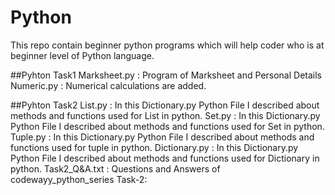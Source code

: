 # Python
This repo contain beginner python programs which will help coder who is at beginner level of Python language.
 
 ##Pyhton Task1
Marksheet.py : Program of Marksheet and Personal Details
Numeric.py : Numerical calculations are added.

 ##Pyhton Task2
 List.py : In this Dictionary.py Python File I described about methods and functions used for List in python.
  Set.py : In this Dictionary.py Python File I described about methods and functions used for Set in python.
 Tuple.py : In this Dictionary.py Python File I described about methods and functions used for tuple in python.
 Dictionary.py : In this Dictionary.py Python File I described about methods and functions used for Dictionary in python.
 Task2_Q&A.txt : Questions and Answers of codewayy_python_series Task-2:
